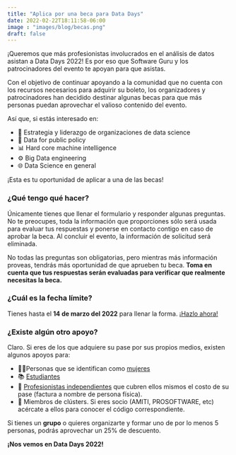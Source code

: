 ```yaml
---
title: "Aplica por una beca para Data Days"
date: 2022-02-22T18:11:58-06:00
image : "images/blog/becas.png"
draft: false
---
```


¡Queremos que más profesionistas involucrados en el análisis de datos asistan a Data Days 2022! Es por eso que Software Guru y los patrocinadores del evento te apoyan para que asistas.

Con el objetivo de continuar apoyando a la comunidad que no cuenta con los recursos necesarios para adquirir su boleto, los organizadores y patrocinadores han decidido destinar algunas becas para que más personas puedan aprovechar el valioso contenido del evento.

Así que, si estás interesado en:

* 🧠 Estrategia y liderazgo de organizaciones de data science
* 🚨 Data for public policy
* 📊 Hard core machine intelligence
* ⚙️ Big Data engineering
* 🌐 Data Science en general

¡Esta es tu oportunidad de aplicar a una de las becas!

### ¿Qué tengo qué hacer?

Únicamente tienes que llenar el formulario y responder algunas preguntas. No te preocupes, toda la información que proporciones sólo será usada para evaluar tus respuestas y  ponerse en contacto contigo en caso de aprobar la beca. Al concluir el evento, la información de solicitud será eliminada.

No todas las preguntas son obligatorias, pero mientras más información proveas, tendrás más oportunidad de que aprueben tu beca. **Toma en cuenta que tus respuestas serán evaluadas para verificar que realmente necesitas la beca.**

### ¿Cuál es la fecha límite?

Tienes hasta el **14 de marzo del 2022** para llenar la forma. [¡Hazlo ahora!](https://sg1.run/datadays2022-becas)

### ¿Existe algún otro apoyo?

Claro. Si eres de los que adquiere su pase por sus propios medios, existen algunos apoyos para:

* 👩‍💻Personas que se identifican como [mujeres](https://www.eventbrite.com.mx/e/data-days-2022-tickets-246788991517?discount=SG4WOMEN)
* 📚 [Estudiantes](https://www.eventbrite.com.mx/e/data-days-2022-tickets-246788991517?discount=ESTUDIANTE)
* 💼 [Profesionistas independientes](https://www.eventbrite.com.mx/e/data-days-2022-tickets-246788991517?discount=INDEPENDIENTE) que cubren ellos mismos el costo de su pase (factura a nombre de persona física).
* 🤝 Miembros de clústers. Si eres socio (AMITI, PROSOFTWARE, etc) acércate a ellos para conocer el código correspondiente.

Si tienes un **grupo** o quieres organizarte y formar uno de por lo menos 5 personas, podrás aprovechar un 25% de descuento.

**¡Nos vemos en Data Days 2022!**

